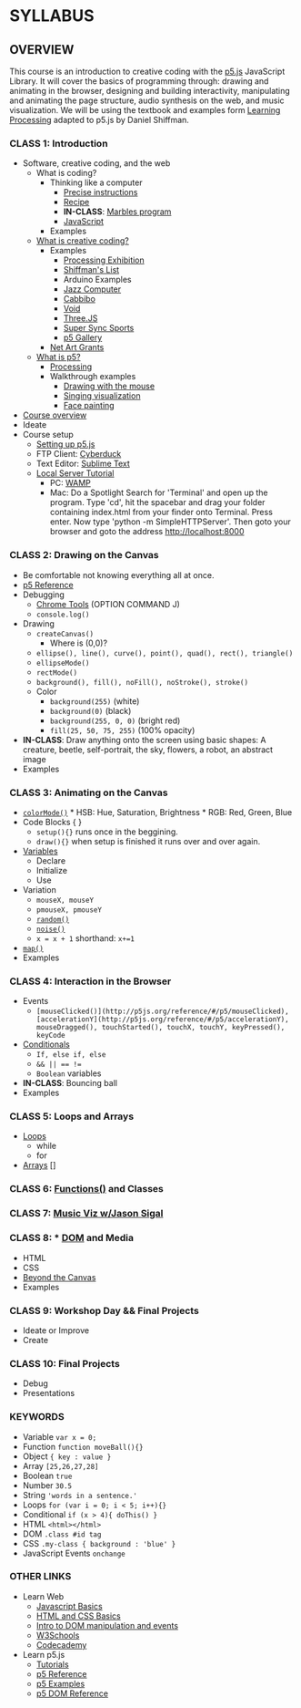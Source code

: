 # SYLLABUS

## OVERVIEW

This course is an introduction to creative coding with the [p5.js](http://p5js.org) JavaScript Library. It will cover the basics of programming through: drawing and animating in the browser, designing and building interactivity, manipulating and animating the page structure, audio synthesis on the web, and music visualization. We will be using the textbook and examples form [Learning Processing](https://github.com/shiffman/LearningProcessing-p5.js) adapted to p5.js by Daniel Shiffman.

### CLASS 1: Introduction

* Software, creative coding, and the web
	* What is coding?
		* Thinking like a computer
			* [Precise instructions](https://www.youtube.com/watch?v=xngWoocXYCo)
			* [Recipe](https://www.youtube.com/watch?v=UScm9avQM1Y)
			* **IN-CLASS**: [Marbles program](https://github.com/futuremarc/p5-camp/blob/master/week1/icm-marbles.png?raw=true)
			* [JavaScript](https://www.facebook.com/heyllowlab/videos/vb.546681475406388/865218866885979/?type=2&theater)
		* Examples
	* [What is creative coding?](http://reddit.com/r/creativecoding)
		* Examples
			* [Processing Exhibition](https://processing.org/exhibition/)
			* [Shiffman's List](https://github.com/ITPNYU/ICM-2014/wiki/Projects)
			* Arduino Examples
			* [Jazz Computer](http://jazz.computer)
			* [Cabbibo](http://cabbi.bo/)
			* [Void](http://void.hi-res.net/)
			* [Three.JS](http://threejs.org)
			* [Super Sync Sports](https://chrome.com/supersyncsports/)
			* [p5 Gallery](http://p5js.org/gallery/)
		* [Net Art Grants](http://rhizome.org/commissions/grant/internet-art-microgrants-2015/)
	* [What is p5?](http://hello.p5js.org)
		* [Processing](http://processing.org)
		* Walkthrough examples
			* [Drawing with the mouse](https://github.com/futuremarc/p5-creative-coding-course/tree/master/week1/drawing-with-the-mouse)
			* [Singing visualization](https://github.com/futuremarc/p5-creative-coding-course/tree/master/week1/singing-viz)
			* [Face painting](https://github.com/futuremarc/p5-creative-coding-course/tree/master/week1/face-paint)
* [Course overview](https://github.com/futuremarc/p5-creative-coding-course/blob/master/SYLLABUS.md#overview)
* Ideate
* Course setup
	* [Setting up p5.js](http://p5js.org/get-started/)
	* FTP Client: [Cyberduck](https://cyberduck.io/?l=en)
	* Text Editor: [Sublime Text](http://www.sublimetext.com/)
	* [Local Server Tutorial](https://github.com/processing/p5.js/wiki/Local-server)
		* PC: [WAMP](http://www.wampserver.com/en/)
		* Mac: Do a Spotlight Search for 'Terminal' and open up the program. Type 'cd', hit the spacebar and drag your folder containing index.html from your finder onto Terminal. Press enter. Now type 'python -m SimpleHTTPServer'. Then goto your browser and goto the address [http://localhost:8000](http://localhost:8000)

### CLASS 2: Drawing on the Canvas

* Be comfortable not knowing everything all at once.
* [p5 Reference](http://p5js.org/reference/)
* Debugging
	* [Chrome Tools](https://developer.chrome.com/devtools/docs/console) (OPTION COMMAND J)
	* `console.log()`
* Drawing 
	* `createCanvas()`
		* Where is (0,0)?
	* `ellipse(), line(), curve(), point(), quad(), rect(), triangle()`
	* `ellipseMode()`
	* `rectMode()`
	* `background(), fill(), noFill(), noStroke(), stroke()`
	* Color
		* `background(255)` (white) 
		* `background(0)` (black)
		* `background(255, 0, 0)` (bright red)
		* `fill(25, 50, 75, 255)` (100% opacity)
* **IN-CLASS**: Draw anything onto the screen using basic shapes: A creature, beetle, self-portrait, the sky, flowers, a robot, an abstract image
* Examples

### CLASS 3: Animating on the Canvas

* [`colorMode()`](http://p5js.org/reference/#/p5/colorMode)
			* HSB: Hue, Saturation, Brightness
			* RGB: Red, Green, Blue
* Code Blocks { }
	* `setup(){}` runs once in the beggining.
	* `draw(){}` when setup is finished it runs over and over again.
* [Variables](http://www.w3schools.com/js/js_variables.asp)
	* Declare
	* Initialize
	* Use
* Variation
	* `mouseX, mouseY`
	* `pmouseX, pmouseY`
	* [`random()`](http://p5js.org/reference/#/p5/random)
	* [`noise()`](http://p5js.org/reference/#/p5/noise)
	* `x = x + 1` shorthand: `x+=1`
* [`map()`](http://p5js.org/reference/#/p5/map)
* Examples

### CLASS 4: Interaction in the Browser

* Events
	* `[mouseClicked()](http://p5js.org/reference/#/p5/mouseClicked),[accelerationY](http://p5js.org/reference/#/p5/accelerationY), mouseDragged(), touchStarted(), touchX, touchY, keyPressed(), keyCode`
* [Conditionals](https://github.com/shiffman/LearningProcessing-p5.js/tree/master/chp05_conditionals)
	* `If, else if, else`
	* `&& || == != `
	* `Boolean` variables
* **IN-CLASS**: Bouncing ball
* Examples

### CLASS 5: Loops and Arrays

* [Loops](https://github.com/shiffman/LearningProcessing-p5.js/tree/master/chp06_loops)
	* while
	* for
* [Arrays](https://github.com/shiffman/LearningProcessing-p5.js/tree/master/chp09_arrays) []

### CLASS 6: [Functions()](https://github.com/shiffman/LearningProcessing-p5.js/tree/master/chp07_functions) and Classes

### CLASS 7: [Music Viz w/Jason Sigal](https://github.com/therewasaguy/p5-music-viz)

### CLASS 8: * [DOM](http://p5js.org/reference/#/libraries/p5.dom) and Media

* HTML
* CSS
* [Beyond the Canvas](https://github.com/processing/p5.js/wiki/Beyond-the-canvas)
* Examples

### CLASS 9: Workshop Day && Final Projects

* Ideate or Improve
* Create

### CLASS 10: Final Projects

* Debug
* Presentations

### KEYWORDS

* Variable `var x = 0;`
* Function `function moveBall(){}`
* Object `{ key : value }`
* Array `[25,26,27,28]`
* Boolean `true`
* Number `30.5`
* String `'words in a sentence.'`
* Loops `for (var i = 0; i < 5; i++){}`
* Conditional `if (x > 4){ doThis() }`
* HTML `<html></html>`
* DOM `.class #id tag`
* CSS `.my-class { background : 'blue' }`
* JavaScript Events `onchange`


### OTHER LINKS

* Learn Web
	* [Javascript Basics](https://github.com/processing/p5.js/wiki/JavaScript-basics)
	* [HTML and CSS Basics](https://github.com/processing/p5.js/wiki/Intro-to-HTML-and-CSS)
	* [Intro to DOM manipulation and events](https://github.com/processing/p5.js/wiki/Intro-to-DOM-manipulation-and-events)
	* [W3Schools](http://www.w3schools.com/)
	* [Codecademy](http://www.codecademy.com/learn)
* Learn p5.js
	* [Tutorials](http://p5js.org/tutorials/)
	* [p5 Reference](http://p5js.org/reference/)
	* [p5 Examples](http://p5js.org/examples/)
	* [p5 DOM Reference](http://p5js.org/reference/#/libraries/p5.dom)
